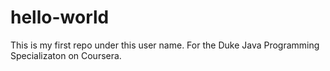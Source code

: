 # hello-world
This is my first repo under this user name. For the Duke Java Programming Specializaton on Coursera.
